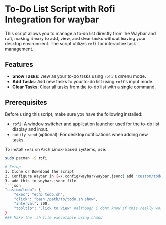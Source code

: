 # To-Do List Script with Rofi Integration for waybar

This script allows you to manage a to-do list directly from the Waybar and rofi, making it easy to add, view, and clear tasks without leaving your desktop environment. The script utilizes `rofi` for interactive task management.

## Features

- **Show Tasks**: View all your to-do tasks using `rofi`'s dmenu mode.
- **Add Tasks**: Add new tasks to your to-do list using `rofi`'s input mode.
- **Clear Tasks**: Clear all tasks from the to-do list with a single command.

## Prerequisites

Before using this script, make sure you have the following installed:

- `rofi`: A window switcher and application launcher used for the to-do list display and input.
- `notify-send` (optional): For desktop notifications when adding new tasks.

To install `rofi` on Arch Linux-based systems, use:

```bash
sudo pacman -S rofi

# Setup
1. Clone or Download the script
2. Configure Waybar in (~/.config/waybar/waybar.jsonc) add "custom/todo" in modules-(left/right)
3. add this in waybar.jsonc file
```json
"custom/todo": {
    "exec": "echo todo.sh",
    "click": "bash /path/to/todo.sh show",
    "interval": 300,
    "tooltip": "Click to view" #although i dont know if this really works
}
### Make the .sh file executable using chmod
